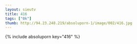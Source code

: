 ```yaml
--- 
layout: sieutv
title: 416
tags: ["0k"]
thumb: http://94.23.248.219/absoluporn-1/image/002/416.jpg
---
```

{% include absoluporn key="416" %} 
